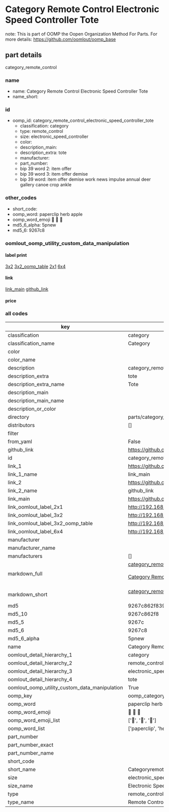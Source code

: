 # Category Remote Control Electronic Speed Controller Tote  

note: This is part of OOMP the Oopen Organization Method For Parts. For more details: https://github.com/oomlout/oomp_base

##  part details



category_remote_control

### name
* name: Category Remote Control Electronic Speed Controller Tote
* name_short: 
### id
* oomp_id: category_remote_control_electronic_speed_controller_tote
  * classification: category
  * type: remote_control
  * size: electronic_speed_controller
  * color: 
  * description_main: 
  * description_extra: tote
  * manufacturer: 
  * part_number: 
  * bip 39 word 2: item offer
  * bip 39 word 3: item offer demise
  * bip 39 word: item offer demise work news impulse annual deer gallery canoe crop ankle

### other_codes
* short_code: 
* oomp_word: paperclip herb apple
* oomp_word_emoji :paperclip: :herb: :apple:
* md5_6_alpha: 5pnew
* md5_6: 9267c8






### oomlout_oomp_utility_custom_data_manipulation
#### label print
[3x2](http://192.168.1.245:1112/?label=oomp%205pnew)
[3x2_oomp_table](http://192.168.1.107:1112/?label=oomp%205pnew)
[2x1](http://192.168.1.242:1112/?label=oomp%205pnew)
[6x4](http://192.168.1.55:1112/?label=oomp%205pnew)    

#### link

[link_main](https://github.com/oomlout/oomlout_oomp_current_version_messy/tree/main/parts/category_remote_control_electronic_speed_controller_tote) [github_link](https://github.com/oomlout/oomlout_oomp_part_src/tree/main/parts/category_remote_control_electronic_speed_controller_tote)                             

#### price







### all codes 
| key | value |  
| --- | --- |  
| classification | category |  
| classification_name | Category |  
| color |  |  
| color_name |  |  
| description | category_remote_control |  
| description_extra | tote |  
| description_extra_name | Tote |  
| description_main |  |  
| description_main_name |  |  
| description_or_color |   |  
| directory | parts/category_remote_control_electronic_speed_controller_tote |  
| distributors | [] |  
| filter |  |  
| from_yaml | False |  
| github_link | https://github.com/oomlout/oomlout_oomp_part_src/tree/main/parts/category_remote_control_electronic_speed_controller_tote |  
| id | category_remote_control_electronic_speed_controller_tote |  
| link_1 | https://github.com/oomlout/oomlout_oomp_current_version_messy/tree/main/parts/category_remote_control_electronic_speed_controller_tote |  
| link_1_name | link_main |  
| link_2 | https://github.com/oomlout/oomlout_oomp_part_src/tree/main/parts/category_remote_control_electronic_speed_controller_tote |  
| link_2_name | github_link |  
| link_main | https://github.com/oomlout/oomlout_oomp_current_version_messy/tree/main/parts/category_remote_control_electronic_speed_controller_tote |  
| link_oomlout_label_2x1 | http://192.168.1.242:1112/?label=oomp%205pnew |  
| link_oomlout_label_3x2 | http://192.168.1.245:1112/?label=oomp%205pnew |  
| link_oomlout_label_3x2_oomp_table | http://192.168.1.107:1112/?label=oomp%205pnew |  
| link_oomlout_label_6x4 | http://192.168.1.55:1112/?label=oomp%205pnew |  
| manufacturer |  |  
| manufacturer_name |  |  
| manufacturers | [] |  
| markdown_full | [category_remote_control_electronic_speed_controller_tote](https://github.com/oomlout/oomlout_oomp_current_version_messy/tree/main/parts/category_remote_control_electronic_speed_controller_tote)<br>[](https://github.com/oomlout/oomlout_oomp_current_version_messy/tree/main/parts/category_remote_control_electronic_speed_controller_tote)<br>[Category Remote Control Electronic Speed Controller Tote](https://github.com/oomlout/oomlout_oomp_current_version_messy/tree/main/parts/category_remote_control_electronic_speed_controller_tote)<br><br> |  
| markdown_short | [category_remote_control_electronic_speed_controller_tote](https://github.com/oomlout/oomlout_oomp_current_version_messy/tree/main/parts/category_remote_control_electronic_speed_controller_tote)<br><br> |  
| md5 | 9267c862f839412dc8ca9fd874a65bb6 |  
| md5_10 | 9267c862f8 |  
| md5_5 | 9267c |  
| md5_6 | 9267c8 |  
| md5_6_alpha | 5pnew |  
| name | Category Remote Control Electronic Speed Controller Tote |  
| oomlout_detail_hierarchy_1 | category |  
| oomlout_detail_hierarchy_2 | remote_control |  
| oomlout_detail_hierarchy_3 | electronic_speed_controller |  
| oomlout_detail_hierarchy_4 | tote |  
| oomlout_oomp_utility_custom_data_manipulation | True |  
| oomp_key | oomp_category_remote_control_electronic_speed_controller_tote |  
| oomp_word | paperclip herb apple |  
| oomp_word_emoji | :paperclip: :herb: :apple: |  
| oomp_word_emoji_list | [':paperclip:', ':herb:', ':apple:'] |  
| oomp_word_list | ['paperclip', 'herb', 'apple'] |  
| part_number |  |  
| part_number_exact |  |  
| part_number_name |  |  
| short_code |  |  
| short_name | Categoryremotecontrol |  
| size | electronic_speed_controller |  
| size_name | Electronic Speed Controller |  
| type | remote_control |  
| type_name | Remote Control |  
